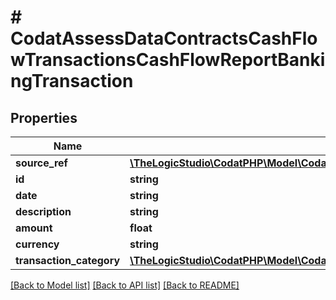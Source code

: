 # # CodatAssessDataContractsCashFlowTransactionsCashFlowReportBankingTransaction

## Properties

Name | Type | Description | Notes
------------ | ------------- | ------------- | -------------
**source_ref** | [**\TheLogicStudio\CodatPHP\Model\CodatAssessDataContractsCashFlowTransactionsSourceRef**](CodatAssessDataContractsCashFlowTransactionsSourceRef.md) |  | [optional]
**id** | **string** |  | [optional]
**date** | **string** |  | [optional]
**description** | **string** |  | [optional]
**amount** | **float** |  | [optional]
**currency** | **string** |  | [optional]
**transaction_category** | [**\TheLogicStudio\CodatPHP\Model\CodatAssessDataContractsCashFlowTransactionsTransactionCategory**](CodatAssessDataContractsCashFlowTransactionsTransactionCategory.md) |  | [optional]

[[Back to Model list]](../../README.md#models) [[Back to API list]](../../README.md#endpoints) [[Back to README]](../../README.md)
